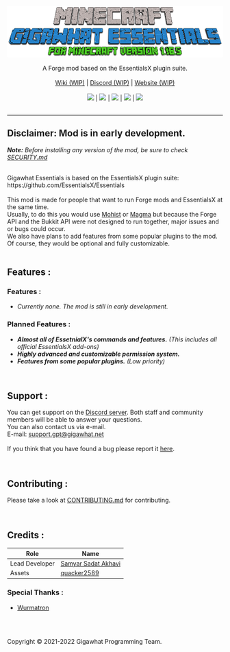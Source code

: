 <p align="center">
  <a href="https://github.com/Gigawhat-net/Gigawhat-Essentials">
    <img src="https://raw.githubusercontent.com/Gigawhat-net/Gigawhat-Essentials/dev/docs/images/GIGAWHAT_ESSENTIALS_LOGO.png">
  </a>
</p>
<p align="center">
	A Forge mod based on the EssentialsX plugin suite.
	<br>
	<br>
  	<a href="https://github.com/Gigawhat-net/Gigawhat-Essentials/wiki">Wiki (WIP)</a>
  	|
  	<a href="https://discord.gg/rMq7GujUZJ">Discord (WIP)</a>
	|
  	<a href="https://gigawhat.net">Website (WIP)</a>
  	<br>
	<br>
	<a href="https://github.com/Gigawhat-net/Gigawhat-Essentials/actions/workflows/codeql-analysis.yml"><img src="https://github.com/Gigawhat-net/Gigawhat-Essentials/actions/workflows/codeql-analysis.yml/badge.svg"></a>
	|
	<a href="https://files.minecraftforge.net/net/minecraftforge/forge/index_1.16.5.html"><img src="https://img.shields.io/badge/mod%20loader-Forge-orange"></a>
	|
	<a href="https://github.com/Gigawhat-net/Gigawhat-Essentials/blob/dev/LICENSE"><img src="https://img.shields.io/github/license/Gigawhat-net/Gigawhat-Essentials?color=blue"></a>
	|
	<a href="https://github.com/Gigawhat-net/Gigawhat-Essentials/releases"><img src="https://img.shields.io/github/v/release/Gigawhat-net/Gigawhat-Essentials?display_name=tag&include_prereleases&label=version"></a>
	|
	<a href="https://github.com/Gigawhat-net/Gigawhat-Essentials/issues"><img src="https://img.shields.io/github/issues/Gigawhat-net/Gigawhat-Essentials"></a>
	<br><br>
</p>

----
## Disclaimer: Mod is in early development.

***Note:** Before installing any version of the mod, be sure to check <a href="https://github.com/Gigawhat-net/Gigawhat-Essentials/blob/dev/SECURITY.md">SECURITY.md</a>*

<br>
Gigawhat Essentials is based on the EssentialsX plugin suite: https://github.com/EssentialsX/Essentials
<br>
<br>
This mod is made for people that want to run Forge mods and EssentialsX at the same time.<br>
Usually, to do this you would use <a href="https://github.com/MohistMC">Mohist</a> or <a href="https://github.com/magmafoundation">Magma</a> but because the Forge API and the Bukkit API were not designed to run together, major issues and or bugs could occur.<br>
We also have plans to add features from some popular plugins to the mod. Of course, they would be optional and fully customizable.<br>
<br>

## Features :

### Features :
   
   - *Currently none. The mod is still in early development.*


### Planned Features :
   
   - ***Almost all of EssetnialX's commands and features.** (This includes all official EssentialsX add-ons)*
   - ***Highly advanced and customizable permission system.***
   - ***Features from some popular plugins.** (Low priority)*

<br>

## Support :
You can get support on the <a href="https://discord.gg/rMq7GujUZJ">Discord server</a>. Both staff and community members will be able to answer your questions.<br>
You can also contact us via e-mail.<br>
E-mail: support.gpt@gigawhat.net
<br>
<br>
If you think that you have found a bug please report it <a href="https://github.com/Gigawhat-net/Gigawhat-Essentials/issues">here</a>.

<br>

## Contributing :

Please take a look at <a href="https://github.com/Gigawhat-net/Gigawhat-Essentials/blob/dev/CONTRIBUTING.md">CONTRIBUTING.md</a> for contributing.

<br>

## Credits :

| Role           | Name                                                             |
| -------------- | ---------------------------------------------------------------- |
| Lead Developer | <a href="https://github.com/samyarsadat">Samyar Sadat Akhavi</a> |
| Assets         | <a href="https://github.com/quacker2589">quacker2589</a>         |

### Special Thanks :
   - <a href="https://github.com/Wurmatron">Wurmatron</a>

<br>
<br>

Copyright © 2021-2022 Gigawhat Programming Team.
